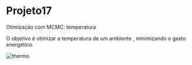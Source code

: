 # Projeto17
Otimização com MCMC: temperatura

O objetivo é otimizar a temperatura de um ambiente , minimizando o gasto energético.

![thermo](https://github.com/rodfloripa/Projeto17/new/master/temp.jpeg)
